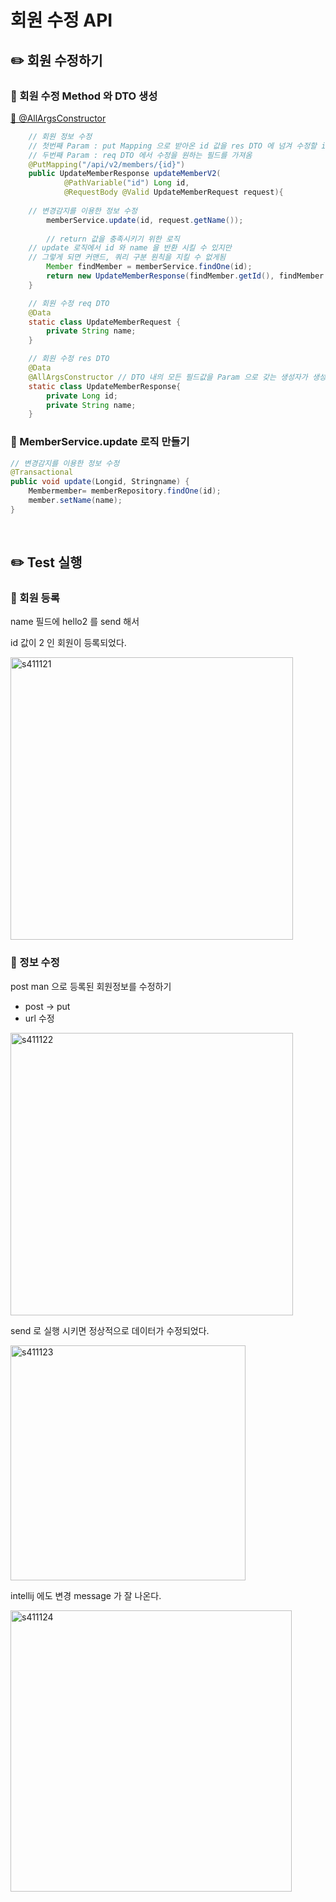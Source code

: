 # 회원 수정 API

## ✏️ 회원 수정하기

### 📍 회원 수정 Method 와 DTO 생성

[🔗 @AllArgsConstructor](https://github.com/choideakook/TIL/blob/main/Spring/0%20Spring%20TIL/Lombok.md)

```java
    // 회원 정보 수정
    // 첫번째 Param : put Mapping 으로 받아온 id 값을 res DTO 에 넘겨 수정할 id 를 찾아옴
    // 두번째 Param : req DTO 에서 수정을 원하는 필드를 가져옴
    @PutMapping("/api/v2/members/{id}")
    public UpdateMemberResponse updateMemberV2(
            @PathVariable("id") Long id,
            @RequestBody @Valid UpdateMemberRequest request){
	    
	// 변경감지를 이용한 정보 수정
        memberService.update(id, request.getName());
	
        // return 값을 충족시키기 위한 로직
	// update 로직에서 id 와 name 을 반환 시킬 수 있지만
	// 그렇게 되면 커맨드, 쿼리 구분 원칙을 지킬 수 없게됨
        Member findMember = memberService.findOne(id);
        return new UpdateMemberResponse(findMember.getId(), findMember.getName());
    }

    // 회원 수정 req DTO
    @Data
    static class UpdateMemberRequest {
        private String name;
    }

    // 회원 수정 res DTO
    @Data
    @AllArgsConstructor // DTO 내의 모든 필드값을 Param 으로 갖는 생성자가 생성됨
    static class UpdateMemberResponse{
        private Long id;
        private String name;
    }
```

### 📍 MemberService.update 로직 만들기

```java
// 변경감지를 이용한 정보 수정
@Transactional
public void update(Longid, Stringname) {
    Membermember= memberRepository.findOne(id);
    member.setName(name);
}
```

<br>

## ✏️ Test 실행

### 📍 회원 등록

name 필드에 hello2 를 send 해서

id 값이 2 인 회원이 등록되었다.

<img width="452" alt="s411121" src="https://user-images.githubusercontent.com/115536240/211946305-593e1639-adcc-4047-84eb-86bcdf0a71c2.png">

<br>

### 📍 정보 수정

post man 으로 등록된 회원정보를 수정하기

- post → put
- url 수정

<img width="452" alt="s411122" src="https://user-images.githubusercontent.com/115536240/211946311-48082962-e4b0-4664-b7f7-78c36c94baa6.png">

<br>

send 로 실행 시키면 정상적으로 데이터가 수정되었다.

<img width="376" alt="s411123" src="https://user-images.githubusercontent.com/115536240/211946314-5c993066-5c3c-4678-8500-4c8d789d5869.png">

<br>

intellij 에도 변경 message 가 잘 나온다.

<img width="450" alt="s411124" src="https://user-images.githubusercontent.com/115536240/211946316-c427e007-f17a-40d6-9fb0-07379705b0be.png">
